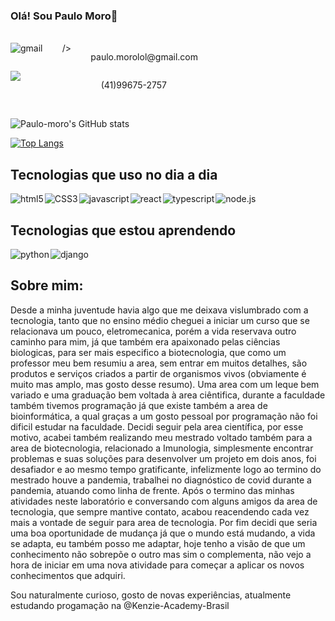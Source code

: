 ### Olá! Sou Paulo Moro👋
</br>
<section style="display:flex; width:300px; justify-content: space-between">
    <img src="https://img.shields.io/badge/Gmail-D14836?style=for-the-badge&logo=gmail&logoColor=white" alt ="gmail" href="#">/>
    <p style="vertical-align=middle;">paulo.morolol@gmail.com</p> 
    
</section>
<section style="display:flex; width:250px;justify-content: space-between">
<img src="https://img.shields.io/badge/WhatsApp-25D366?style=for-the-badge&logo=whatsapp&logoColor=white" href="#"/>
<p style="vertical-align=middle;">(41)99675-2757</p> 
</section>
</br>

![Paulo-moro's GitHub stats](https://github-readme-stats.vercel.app/api?username=paulo-moro&show_icons=true&theme=radical)

[![Top Langs](https://github-readme-stats.vercel.app/api/top-langs/?username=paulo-moro&layout=compact)](https://github.com/paulo-moro/github-readme-stats)



## Tecnologias que uso no dia a dia 

<section style = "display:flex;  align-items: center; gap:2px">
    <img src ="https://img.shields.io/badge/HTML5-E34F26?style=for-the-badge&logo=html5&logoColor=white" alt = "html5"/>
    <img src ="https://img.shields.io/badge/CSS3-1572B6?style=for-the-badge&logo=css3&logoColor=white"  alt = "CSS3"/>
    <img src ="https://img.shields.io/badge/JavaScript-F7DF1E?style=for-the-badge&logo=javascript&logoColor=black"  alt = "javascript"/>
    <img src ="https://img.shields.io/badge/React-20232A?style=for-the-badge&logo=react&logoColor=61DAFB" alt = "react"/>
    <img src ="https://img.shields.io/badge/TypeScript-007ACC?style=for-the-badge&logo=typescript&logoColor=white"  alt = "typescript"/>
    <img src ="https://img.shields.io/badge/Node.js-43853D?style=for-the-badge&logo=node.js&logoColor=white"  alt = "node.js"/>
    

</section>

## Tecnologias que estou aprendendo


<section style = "display:flex;  align-items: center; gap:2px">
  <img src ="https://img.shields.io/badge/Python-14354C?style=for-the-badge&logo=python&logoColor=white" alt = "python"/>
  <img src ="https://img.shields.io/badge/Django-092E20?style=for-the-badge&logo=django&logoColor=white"  alt = "django">

</section>

## Sobre mim:

<section>
    <p>Desde a minha juventude havia algo que me deixava vislumbrado com a tecnologia, tanto que no ensino médio cheguei a iniciar um curso que se relacionava um pouco, eletromecanica, porém a vida reservava outro caminho para mim, já que também era apaixonado pelas ciências biologicas, para ser mais especifico a biotecnologia, que como um professor meu bem resumiu a area, sem entrar em muitos detalhes, são produtos e serviços criados a partir de organismos vivos (obviamente é muito mas amplo, mas gosto desse resumo). Uma area com um leque bem variado e uma graduação bem voltada à area ciêntifica, durante a faculdade também tivemos programação já que existe também a area de bioinformática, a qual graças a um gosto pessoal por programação não foi dificil estudar na faculdade. 
    Decidi seguir pela area científica, por esse motivo, acabei também realizando meu mestrado voltado também para a area de biotecnologia, relacionado a Imunologia, simplesmente encontrar problemas e suas soluções para desenvolver um projeto em dois anos, foi desafiador e ao mesmo tempo gratificante, infelizmente logo ao termino do mestrado houve a pandemia, trabalhei no diagnóstico de covid durante a pandemia, atuando como linha de frente. Após o termino das minhas atividades neste laboratório e conversando com alguns amigos da area de tecnologia, que sempre mantive contato, acabou reacendendo cada vez mais a vontade de seguir para area de tecnologia.
    Por fim decidi que seria uma boa oportunidade de mudança já que o mundo está mudando, a vida se adapta, eu também posso me adaptar, hoje tenho a visão de que um conhecimento não sobrepõe o outro mas sim o complementa, não vejo a hora de iniciar em uma nova atividade para começar a aplicar os novos conhecimentos que adquiri.</p>
    <p>Sou naturalmente curioso, gosto de novas experiências, atualmente estudando progamação na @Kenzie-Academy-Brasil</p>
</section>